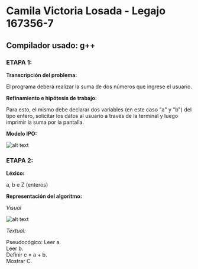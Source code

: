 # Camila Victoria Losada - Legajo 167356-7

## Compilador usado: g++

### ETAPA 1:

**Transcripción del problema:**

El programa deberá realizar la suma de dos números que ingrese el usuario.

**Refinamiento e hipótesis de trabajo:**

Para esto, el mismo debe declarar dos variables (en este caso "a" y "b") del tipo entero, solicitar los datos al usuario a través de la terminal y luego imprimir la suma por la pantalla.

**Modelo IPO:**

![alt text](https://drive.google.com/open?id=1CPlhJOIiz0MUg3GBn2tDcyKGcaecOdzM/ipo.png)

### ETAPA 2:

**Léxico:**

a, b e Z (enteros)

**Representación del algoritmo:**

*Visual*

![alt text](https://drive.google.com/open?id=1JGMGlDPPaL0PJLeJ9vRP8P4VUbgpYFVO/ddf.png)

*Textual:*

Pseudocógico:
Leer a.  
Leer b.  
Definir c = a + b.  
Mostrar C.  

